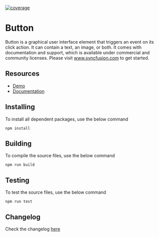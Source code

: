 [![coverage](http://ej2.syncfusion.com/coverage/ej2-buttons/coverage.svg)](http://ej2.syncfusion.com/coverage/ej2-buttons)

# Button

Button is a graphical user interface element that triggers an event on its click action. It can contain a text, an image, or both. It comes with documentation and support, which is available under commercial and community licenses. Please visit www.syncfusion.com to get started.

## Resources

* [Demo](http://ej2.syncfusion.com/demos/#/button/default.html)
* [Documentation](http://ej2.syncfusion.com/documentation/button)


## Installing

To install all dependent packages, use the below command

```
npm install
```

## Building

To compile the source files, use the below command

```
npm run build
```

## Testing

To test the source files, use the below command

```
npm run test
```
## Changelog

Check the changelog [here](https://github.com/syncfusion/ej2-buttons/blob/master/CHANGELOG.md)